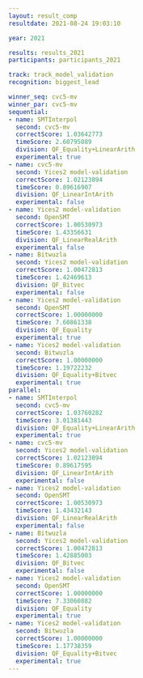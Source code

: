 ```yaml
---
layout: result_comp
resultdate: 2021-08-24 19:03:10

year: 2021

results: results_2021
participants: participants_2021

track: track_model_validation
recognition: biggest_lead

winner_seq: cvc5-mv
winner_par: cvc5-mv
sequential:
- name: SMTInterpol
  second: cvc5-mv
  correctScore: 1.03642773
  timeScore: 2.60795089
  division: QF_Equality+LinearArith
  experimental: true
- name: cvc5-mv
  second: Yices2 model-validation
  correctScore: 1.02123894
  timeScore: 0.89616907
  division: QF_LinearIntArith
  experimental: false
- name: Yices2 model-validation
  second: OpenSMT
  correctScore: 1.00530973
  timeScore: 1.43356631
  division: QF_LinearRealArith
  experimental: false
- name: Bitwuzla
  second: Yices2 model-validation
  correctScore: 1.00472813
  timeScore: 1.42469613
  division: QF_Bitvec
  experimental: false
- name: Yices2 model-validation
  second: OpenSMT
  correctScore: 1.00000000
  timeScore: 7.60861338
  division: QF_Equality
  experimental: true
- name: Yices2 model-validation
  second: Bitwuzla
  correctScore: 1.00000000
  timeScore: 1.19722232
  division: QF_Equality+Bitvec
  experimental: true
parallel:
- name: SMTInterpol
  second: cvc5-mv
  correctScore: 1.03760282
  timeScore: 3.01381443
  division: QF_Equality+LinearArith
  experimental: true
- name: cvc5-mv
  second: Yices2 model-validation
  correctScore: 1.02123894
  timeScore: 0.89617595
  division: QF_LinearIntArith
  experimental: false
- name: Yices2 model-validation
  second: OpenSMT
  correctScore: 1.00530973
  timeScore: 1.43432143
  division: QF_LinearRealArith
  experimental: false
- name: Bitwuzla
  second: Yices2 model-validation
  correctScore: 1.00472813
  timeScore: 1.42885003
  division: QF_Bitvec
  experimental: false
- name: Yices2 model-validation
  second: OpenSMT
  correctScore: 1.00000000
  timeScore: 7.33060882
  division: QF_Equality
  experimental: true
- name: Yices2 model-validation
  second: Bitwuzla
  correctScore: 1.00000000
  timeScore: 1.17738359
  division: QF_Equality+Bitvec
  experimental: true
---
```


